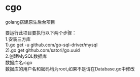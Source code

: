 # cgo
golang搭建原生后台项目

要运行此项目要执行以下两个步骤：<br>
1.安装三方库 <br>
  1).go get -u github.com/go-sql-driver/mysql <br>
  2).go get github.com/satori/go.uuid <br>
2.创建MySQL数据库 <br>
  数据库名:cgo <br>
  数据库的用户名和密码均为root,如果不是请在Database.go中修改 <br>
